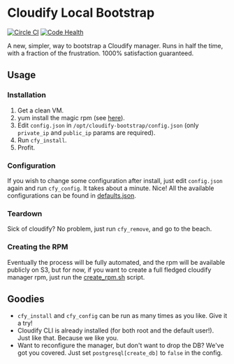# Cloudify Local Bootstrap
[![Circle CI](https://circleci.com/gh/mcouthon/cloudify-local-bootstrap/tree/master.svg?style=shield)](https://circleci.com/gh/mcouthon/cloudify-local-bootstrap/tree/master)
[![Code Health](https://landscape.io/github/mcouthon/cloudify-local-bootstrap/master/landscape.svg?style=flat)](https://landscape.io/github/mcouthon/cloudify-local-bootstrap/master)

A new, simpler, way to bootstrap a Cloudify manager.
Runs in half the time, with a fraction of the frustration.
1000% satisfaction guaranteed.

## Usage
### Installation
1. Get a clean VM.
1. yum install the magic rpm (see [here](#creating-the-rpm)).
1. Edit `config.json` in `/opt/cloudify-bootstrap/config.json`
(only `private_ip` and `public_ip` params are required).
1. Run `cfy_install`.
1. Profit.

### Configuration
If you wish to change some configuration after install, just edit
`config.json` again and run `cfy_config`. It takes about a minute. Nice!
All the available configurations can be found in
[defaults.json](defaults.json).


### Teardown
Sick of cloudify? No problem, just run `cfy_remove`, and go to the
beach.

### Creating the RPM
Eventually the process will be fully automated, and the rpm will be
available publicly on S3, but for now, if you want to create a full
fledged cloudify manager rpm, just run the
[create_rpm.sh](create_rpm.sh) script.


## Goodies
* `cfy_install` and `cfy_config` can be run as many times as you like.
Give it a try!
* Cloudify CLI is already installed (for both root and the default
user!). Just like that. Because we like you.
* Want to reconfigure the manager, but don't want to drop the DB?
We've got you covered. Just set `postgresql[create_db]` to `false`
in the config.
